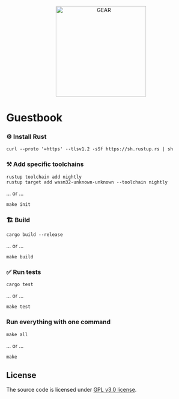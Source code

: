 <p align="center">
  <a href="https://gitpod.io/#https://github.com/gear-dapps/guestbook">
    <img src="https://gitpod.io/button/open-in-gitpod.svg" width="240" alt="GEAR">
  </a>
</p>

# Guestbook

### ⚙️ Install Rust

```shell
curl --proto '=https' --tlsv1.2 -sSf https://sh.rustup.rs | sh
```

### ⚒️ Add specific toolchains

```shell
rustup toolchain add nightly
rustup target add wasm32-unknown-unknown --toolchain nightly
```

... or ...

```shell
make init
```

### 🏗️ Build

```shell
cargo build --release
```

... or ...

```shell
make build
```

### ✅ Run tests

```shell
cargo test
```

... or ...

```shell
make test
```

### Run everything with one command

```shell
make all
```

... or ...

```shell
make
```

## License

The source code is licensed under [GPL v3.0 license](../LICENSE).
